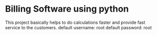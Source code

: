 # Billing Software using python 
This project basically helps to do calculations faster and provide fast service to the customers.
default username: root
default password: root
